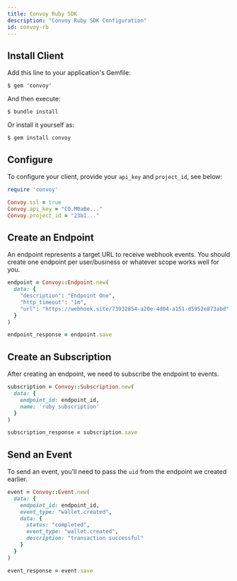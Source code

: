 ```yaml
---
title: Convoy Ruby SDK
description: "Convoy Ruby SDK Configuration"
id: convoy-rb
---
```


## Install Client

Add this line to your application's Gemfile:

```console[terminal]
$ gem 'convoy'
```

And then execute:

```console[terminal]
$ bundle install
```

Or install it yourself as:

```console[terminal]
$ gem install convoy
```

## Configure
To configure your client, provide your `api_key` and `project_id`, see below:
```ruby
require 'convoy'

Convoy.ssl = true
Convoy.api_key = "CO.M0aBe..."
Convoy.project_id = "23b1..."
```

## Create an Endpoint
An endpoint represents a target URL to receive webhook events. You should create one endpoint per user/business or whatever scope works well for you. 

```ruby
endpoint = Convoy::Endpoint.new(
  data: {
    "description": "Endpoint One",
    "http_timeout": "1m",
    "url": "https://webhook.site/73932854-a20e-4d04-a151-d5952e873abd"
  }
)

endpoint_response = endpoint.save
```

## Create an Subscription
After creating an endpoint, we need to subscribe the endpoint to events. 

```ruby
subscription = Convoy::Subscription.new(
  data: {
    endpoint_id: endpoint_id,
    name: 'ruby subscription'
  }
)

subscription_response = subscription.save
```

## Send an Event
To send an event, you'll need to pass the `uid` from the endpoint we created earlier.

```ruby
event = Convoy::Event.new(
  data: {
    endpoint_id: endpoint_id,
    event_type: "wallet.created",
    data: {
      status: "completed",
      event_type: "wallet.created",
      description: "transaction successful"
    }
  }
)

event_response = event.save
```
